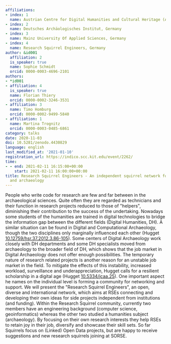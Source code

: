 ```yaml
---
affiliations:
- index: 1
  name: Austrian Centre for Digital Humanities and Cultural Heritage (ACDH-CH), Austria
- index: 2
  name: Deutsches Archäologisches Institut, Germany
- index: 3
  name: Mainz University Of Applied Sciences, Germany
- index: 4
  name: Research Squirrel Engineers, Germany
author: &id001
  affiliation: 2
  is_speaker: true
  name: Sophie Schmidt
  orcid: 0000-0003-4696-2101
authors:
- *id001
- affiliation: 4
  is_speaker: true
  name: Florian Thiery
  orcid: 0000-0002-3246-3531
- affiliation: 3
  name: Timo Homburg
  orcid: 0000-0002-9499-5840
- affiliation: 1
  name: Martina Trognitz
  orcid: 0000-0003-0485-6861
category: talks
date: 2020-11-03
doi: 10.5281/zenodo.4430829
language: english
last_modified_at: '2021-01-10'
registration_url: https://indico.scc.kit.edu/event/2262/
time:
- - end: 2021-02-11 16:15:00+00:00
    start: 2021-02-11 16:00:00+00:00
title: Research Squirrel Engineers - An independent squirrel network for RSEs in DH
  and archaeology
---
```


People who write code for research are few and far between in the archaeological sciences. Quite often they are regarded as technicians and their function in research projects reduced to those of "helpers", diminishing their contribution to the success of the undertaking. Nowadays some students of the humanities are trained in digital technologies to bridge the information gap between the different fields (Digital Humanities, DH). A similar situation can be found  in Digital and Computational Archaeology, though the two disciplines only marginally influenced each other (Hugget [10.12759/hsr.37.2012.3.86-105](https://doi.org/10.12759/hsr.37.2012.3.86-105)). Some centers of Digital Archaeology work closely with DH departments and some DH specialists moved from archaeology to the broader field of DH, which shows that the job market in Digital Archaeology does not offer enough possibilities. The temporary nature of research related projects is another reason for an unstable job market in the field. To mitigate the effects of this instability, increased workload, surveillance and underappreciation, Hugget calls for a resilient scholarship in a digital age (Hugget [10.5334/jcaa.25](https://doi.org/10.5334/jcaa.25)). One important aspect he names on the individual level is forming a community for networking and support. We will present the "Research Squirrel Engineers", an open, diverse and international network, which aims at RSEs connecting and developing their own ideas for side projects independent from institutions (and funding). Within the Research Squirrel community, currently two members have an engineering background (computer science, geoinformatics) whereas the other two studied a humanities subject (archaeology). By focusing on their own research interests they help RSEs to retain joy in their job, diversify and showcase their skill sets. So far Squirrels focus on (Linked) Open Data projects, but are happy to receive suggestions and new research squirrels joining at SORSE.